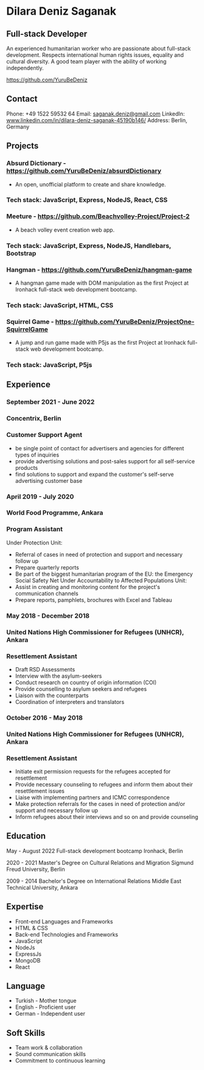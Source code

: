 # Dilara Deniz Saganak 

## Full-stack Developer

An experienced humanitarian worker who are passionate about full-stack development.
Respects international human rights issues, equality and cultural diversity.
A good team player with the ability of working independently.

https://github.com/YuruBeDeniz

## Contact
Phone: +49 1522 59532 64
Email: saganak.deniz@gmail.com
LinkedIn: www.linkedin.com/in/dilara-deniz-saganak-45190b146/
Address: Berlin, Germany

## Projects
### Absurd Dictionary - https://github.com/YuruBeDeniz/absurdDictionary
- An open, unofficial platform to create and share knowledge.
### Tech stack: JavaScript, Express, NodeJS, React, CSS

### Meeture - https://github.com/Beachvolley-Project/Project-2
- A beach volley event creation web app.
### Tech stack: JavaScript, Express, NodeJS, Handlebars, Bootstrap

### Hangman - https://github.com/YuruBeDeniz/hangman-game
- A hangman game made with DOM manipulation as the first Project at Ironhack full-stack 
web development bootcamp.
### Tech stack: JavaScript, HTML, CSS

### Squirrel Game - https://github.com/YuruBeDeniz/ProjectOne-SquirrelGame
-  A jump and run game made with P5js as the first Project at Ironhack full-stack 
web development bootcamp.
### Tech stack:  JavaScript, P5js

## Experience
### September 2021 - June 2022
### Concentrix, Berlin
### Customer Support Agent
- be single point of contact for advertisers and agencies for different types of inquiries
- provide advertising solutions and post-sales support for all self-service products
- find solutions to support and expand the customer's self-serve advertising customer base


### April 2019 - July 2020
### World Food Programme, Ankara
### Program Assistant
Under Protection Unit:
- Referral of cases in need of protection and support and necessary follow up
- Prepare quarterly reports
- Be part of the biggest humanitarian program of the EU: the Emergency Social Safety Net
Under Accountability to Affected Populations Unit:
- Assist in creating and monitoring content for the project's communication channels
- Prepare reports, pamphlets, brochures with Excel and Tableau


### May 2018 - December 2018
### United Nations High Commissioner for Refugees (UNHCR), Ankara
### Resettlement Assistant
- Draft RSD Assessments
- Interview with the asylum-seekers
- Conduct research on country of origin information (COI)
- Provide counselling to asylum seekers and refugees
- Liaison with the counterparts
- Coordination of interpreters and translators


### October 2016 - May 2018
### United Nations High Commissioner for Refugees (UNHCR), Ankara
### Resettlement Assistant
- Initiate exit permission requests for the refugees accepted for resettlement
- Provide necessary counseling to refugees and inform them about their resettlement issues
- Liaise with implementing partners and ICMC correspondence
- Make protection referrals for the cases in need of protection and/or support and necessary
follow up
- Inform refugees about their interviews and so on and provide counseling


## Education
May - August 2022
Full-stack development bootcamp
Ironhack, Berlin

2020 - 2021 
Master's Degree on Cultural Relations and Migration
Sigmund Freud University, Berlin

2009 - 2014 
Bachelor's Degree on International Relations
Middle East Technical University, Ankara


## Expertise
- Front-end Languages and Frameworks
- HTML & CSS
- Back-end Technologies and Frameworks
- JavaScript
- NodeJs
- ExpressJs
- MongoDB
- React


## Language
- Turkish - Mother tongue
- English - Proficient user
- German - Independent user


## Soft Skills
- Team work & collaboration
- Sound communication skills
- Commitment to continuous learning


